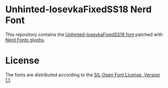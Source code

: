 # Unhinted-IosevkaFixedSS18 Nerd Font
This repository contains the [Unhinted-IosevkaFixedSS18 font](https://github.com/be5invis/Iosevka) patched with [Nerd Fonts glyphs](https://github.com/ryanoasis/nerd-fonts).

# License
The fonts are distributed according to the [SIL Open Font License, Version 1.1](LICENSE).

